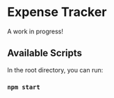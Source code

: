 # Expense Tracker

A work in progress!

## Available Scripts

In the root directory, you can run:

### `npm start`
